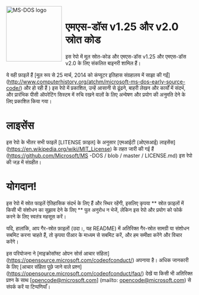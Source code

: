 <img width="150" height="150" align="left" style="float: left; margin: 0 10px 0 0;" alt="MS-DOS logo" src="https://github.com/Microsoft/MS-DOS/blob/master/msdos-logo.png">   

# एमएस-डॉस v1.25 और v2.0 स्रोत कोड
इस रेपो में मूल स्रोत-कोड और एमएस-डॉस v1.25 और एमएस-डॉस v2.0 के लिए संकलित बाइनरी शामिल हैं।

ये वही फ़ाइलें हैं [मूल रूप से 25 मार्च, 2014 को कंप्यूटर इतिहास संग्रहालय में साझा की गईं] (http://www.computerhistory.org/atchm/microsoft-ms-dos-early-source-code/) और हो रही हैं ) इस रेपो में प्रकाशित, उन्हें आसानी से ढूंढने, बाहरी लेखन और कार्यों में संदर्भ, और प्रारंभिक पीसी ऑपरेटिंग सिस्टम में रुचि रखने वालों के लिए अन्वेषण और प्रयोग की अनुमति देने के लिए प्रकाशित किया गया।

# लाइसेंस
इस रेपो के भीतर सभी फाइलें [LITENSE फ़ाइल] के अनुसार [एमआईटी (ओएसआई) लाइसेंस] (https://en.wikipedia.org/wiki/MIT_License) के तहत जारी की गई हैं (https://github.com/Microsoft/MS -DOS / blob / master / LICENSE.md) इस रेपो की जड़ में संग्रहीत।

# योगदान!
इस रेपो में स्रोत फाइलें ऐतिहासिक संदर्भ के लिए हैं और स्थिर रहेंगी, इसलिए कृपया ** स्रोत फ़ाइलों में किसी भी संशोधन का सुझाव देने के लिए ** पुल अनुरोध न भेजें, लेकिन इस रेपो और प्रयोग को फोर्क करने के लिए स्वतंत्र महसूस करें।

यदि, हालांकि, आप गैर-स्रोत फ़ाइलों (उदा।, यह README) में अतिरिक्त गैर-स्रोत सामग्री या संशोधन सबमिट करना चाहते हैं, तो कृपया पीआर के माध्यम से सबमिट करें, और हम समीक्षा करेंगे और विचार करेंगे।

इस परियोजना ने [माइक्रोसॉफ्ट ओपन सोर्स आचार संहिता] (https://opensource.microsoft.com/codeofconduct/) अपनाया है। अधिक जानकारी के लिए [आचार संहिता पूछे जाने वाले प्रश्न] (https://opensource.microsoft.com/codeofconduct/faq/) देखें या किसी भी अतिरिक्त प्रश्न के साथ [opencode@microsoft.com] (mailto: opencode@microsoft.com) से संपर्क करें या टिप्पणियाँ।
